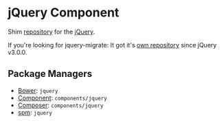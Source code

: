 jQuery Component
================

Shim [repository](htpp://github.com/components/jquery) for the [jQuery](http://jquery.com).

If you're looking for jquery-migrate: It got it's [own repository](htpp://github.com/components/jquery-migrate) since jQuery v3.0.0.

Package Managers
----------------

* [Bower](http://bower.io/): `jquery`
* [Component](htpp://github.com/component/component): `components/jquery`
* [Composer](http://packagist.org/packages/components/jquery): `components/jquery`
* [spm](http://spmjs.io/package/jquery): `jquery`
